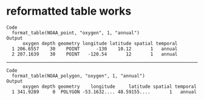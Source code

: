 # reformatted table works

    Code
      format_table(NOAA_point, "oxygen", 1, "annual")
    Output
          oxygen depth geometry longitude latitude spatial temporal
      1 206.6557    30    POINT      -130    10.12       1   annual
      2 207.1639    30    POINT   -120.54       12       1   annual

---

    Code
      format_table(NOAA_polygon, "oxygen", 1, "annual")
    Output
          oxygen depth geometry    longitude     latitude spatial temporal
      1 341.9289     0  POLYGON -53.1632.... 48.59155....       1   annual

